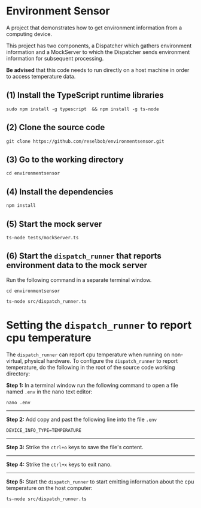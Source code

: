 # Environment Sensor
A project that demonstrates how to get environment information from a computing device.

This project has two components, a Dispatcher which gathers environment information and a MockServer to which the Dispatcher sends environment information for subsequent processing.

**Be advised** that this code needs to run directly on a host machine in order to access temperature data.

## (1) Install the TypeScript runtime libraries

`sudo npm install -g typescript  && npm install -g ts-node`

## (2) Clone the source code

`git clone https://github.com/reselbob/environmentsensor.git`

## (3) Go to the working directory

`cd environmentsensor`

## (4) Install the dependencies

`npm install`

## (5) Start the mock server

`ts-node tests/mockServer.ts`

## (6) Start the `dispatch_runner` that reports environment data to the mock server

Run the following command in a separate terminal window.

`cd environmentsensor`

`ts-node src/dispatch_runner.ts`


# Setting the `dispatch_runner` to report cpu temperature

The `dispatch_runner` can report cpu temperature when running on non-virtual, physical hardware. To configure the `dispatch_runner` to report temperature, do the following in the root of the source code working directory:

**Step 1:** In a terminal window run the following command to open a file named `.env` in the nano text editor:

`nano .env`

---

**Step 2:** Add copy and past the following line into the file `.env`

`DEVICE_INFO_TYPE=TEMPERATURE`

---

**Step 3:** Strike the `ctrl+o` keys to save the file's content.

---

**Step 4:** Strike the `ctrl+x` keys to exit nano.

---

**Step 5:** Start the `dispatch_runner` to start emitting information about the cpu temperature on the host computer:

`ts-node src/dispatch_runner.ts`
